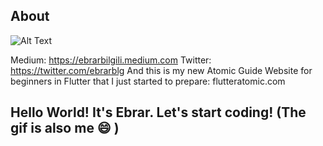 ## About <a name = "about"></a>
![Alt Text](https://media.giphy.com/media/dlMIwDQAxXn1K/giphy.gif)

Medium: https://ebrarbilgili.medium.com
Twitter: https://twitter.com/ebrarblg
And this is my new Atomic Guide Website for beginners in Flutter that I just started to prepare: flutteratomic.com

## Hello World! It's Ebrar. Let's start coding! (The gif is also me 😄 )

